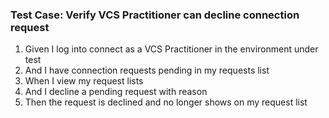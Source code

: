 ### Test Case: Verify VCS Practitioner can decline connection request

1. Given I log into connect as a VCS Practitioner in the environment under test
2. And I have connection requests pending in my requests list
3. When I view my request lists
4. And I decline a pending request with reason
5. Then the request is declined and no longer shows on my request list